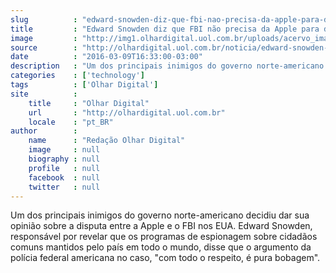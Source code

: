 ```yaml
---
slug          : "edward-snowden-diz-que-fbi-nao-precisa-da-apple-para-desbloquear-iphone"
title         : "Edward Snowden diz que FBI não precisa da Apple para desbloquear iPhone"
image         : "http://img1.olhardigital.uol.com.br/uploads/acervo_imagens/2016/03/20160309162640_660_420.jpg"
source        : "http://olhardigital.uol.com.br/noticia/edward-snowden-diz-que-fbi-nao-precisa-da-apple-para-desbloquear-iphone/55948"
date          : "2016-03-09T16:33:00-03:00"
description   : "Um dos principais inimigos do governo norte-americano decidiu dar sua opinião sobre a disputa entre a Apple e o FBI nos EUA. Edward Snowden, responsável por revelar que os programas de espionagem sobre cidadãos comuns mantidos pelo país em todo o mundo, disse que o argumento da polícia federal americana no caso, 'com todo o respeito, é pura bobagem'."
categories    : ['technology']
tags          : ['Olhar Digital']
site          :
    title     : "Olhar Digital"
    url       : "http://olhardigital.uol.com.br"
    locale    : "pt_BR"
author        :
    name      : "Redação Olhar Digital"
    image     : null
    biography : null
    profile   : null
    facebook  : null
    twitter   : null
---
```


Um dos principais inimigos do governo norte-americano decidiu dar sua opinião sobre a disputa entre a Apple e o FBI nos EUA. Edward Snowden, responsável por revelar que os programas de espionagem sobre cidadãos comuns mantidos pelo país em todo o mundo, disse que o argumento da polícia federal americana no caso, "com todo o respeito, é pura bobagem".
